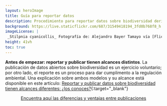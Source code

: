 ```yaml
---
layout: heroImage
title: Guía para reportar datos
description: Procedimiento para reportar datos sobre biodiversidad derivados de permisos de recolección y contratos de acceso a recursos genéticos.
background: https://live.staticflickr.com/687/31549418194_3fd0b768f8_h.jpg
imageLicense: |
 _Stilpnia cyanicollis_ Fotografía de: Alejandro Bayer Tamayo vía [Flickr](https://flickr.com/photos/alejobayer/31549418194){:target="_blank"}
height: 41vh
toc: true
---
```


<head>
    <style>
        .mx-auto {
            display: inline-flex;
            justify-content: center;
            width: 100%;
        }
        .flex {
            display: inline-flex;
            align-items: center;
            gap: 26px;
        }
        td.Encabezado strong {
            color: white;
        }
        .Encabezado {
            background-color: #9fc56d;
            color: white;
        }
        table td:nth-child(1) {
            border-right: 1px solid #dddddd;
        }
        table td:nth-child(2) {
            border-right: 1px solid #dddddd;
        }
        p.Contenedor {
            border: 1px solid #dddddd;
            border-radius: 9px;
            padding: 16px;
        }
        .btn:hover {
            background-color: #0056b3;
        }
        .modal {
            position: fixed;
            top: 0;
            left: 0;
            width: 100%;
            height: 100%;
            background-color: rgba(0, 0, 0, 0.5);
            display: none;
        }
        .modal:target {
            display: flex;
            align-items: center;
            justify-content: center;
        }
        .modal-content {
            background-color: #fff;
            padding: 36px;
            border-radius: 5px;
            width: 80%;
            box-shadow: 0 4px 10px rgba(0, 0, 0, 0.3);
            border-radius: 22px;
        }
        .modal-content tr {
            border-bottom: 1px solid #ddd;
        }
        .close {
            background-color: #e8ebeb;
            color: #aaa;
            font-size: 28px;
            font-weight: bold;
            text-decoration: none;
            position: absolute;
            right: 9px;
            top: 8px;
            display: inline-flex;
            border-radius: 50%;
            height: 43px;
            width: 41px;
            justify-content: center;
        }
        .close:hover {
            color: #ffffff;
            background-color: #9fc56d;
        }
        @media (min-width: 0px) {
            .flex {
                flex-direction: column;
            }
            .modal-content img {
                width: 152px;
            }
            .Contemedortabla {
                overflow: overlay;
                width: 270px;
            }
        }
        @media (min-width: 768px) {
            .flex {
                flex-direction: row;
            }
            .Contemedortabla {
                overflow: inherit;
                width: 100%;
            }
        }
    </style>
</head>

**Antes de empezar: reportar y publicar tienen alcances distintos**. La publicación de datos abiertos sobre biodiversidad es un ejercicio voluntario; por otro lado, el reporte es un proceso para dar cumplimento a la regulación ambiental.
Una explicación sobre ambos modelos y su alcance está disponible en este artículo: [Reportar y publicar datos sobre biodiversidad tienen alcances diferentes: ¿los
conoces?](https://biodiversidad.co/post/2022/diferencias-entre-publicar-reportar-datos-biodiversidad/){:target="_blank"}

<div class="mx-auto">
    <a href="#modal" class="button is-primary">Encuentra aquí las diferencias y ventajas entre publicaciones</a>
</div>

<!-- Modal tabla comparativa -->
<div id="modal" class="modal">
    <div class="modal-content">
        <a href="#" class="close">×</a>

        <div class="flex">
            <img width="14%" height="400" src="https://raw.githubusercontent.com/gbif/hp-colombian-biodiversity/refs/heads/master/compartir/Imagenes/ventajas-entre-publicaciones.png" />
            <p class="Contenedor">
                <i class="far fa-comment-alt" width="84%"></i> Tenga en <strong>cuenta las opciones disponibles al momento de realizar una publicación</strong>. Es fundamental considerar los <strong>beneficios</strong> y
                <strong>características</strong> de las diferentes <strong>plataformas</strong> y <strong>licencias</strong> para asegurar que sus <strong>datos sean accesibles</strong>, reutilizables y tengan el
                <strong>impacto esperado</strong>.
            </p>
        </div>
        <div class="Contemedortabla">
            <table>
                <tbody>
                    <tr>
                        <td class="Encabezado"><i class="fas fa-tasks"></i> <strong>Característica</strong></td>
                        <td class="Encabezado"><i class="far fa-flag"></i> <strong>Publicación</strong></td>
                        <td class="Encabezado"><i class="far fa-bookmark"></i> <strong>Reporte</strong></td>
                    </tr>
                    <tr>
                        <td><strong>Objetivo principal</strong></td>
                        <td><i class="fas fa-check"></i> Compartir datos abiertos sobre biodiversidad, facilitando su <strong>accesibilidad y uso</strong>, y dar cumplimiento a la regulación ambiental.</td>
                        <td>Cumplir con la regulación ambiental.</td>
                    </tr>
                    <tr>
                        <td><strong>Alcance y visibilidad</strong></td>
                        <td><i class="fas fa-check"></i>Las organizaciones obtienen visibilidad como socios de la red de publicadores del SiB Colombia.</td>
                        <td>Los datos solo son visibles para la autoridad ambiental y terceros interesados.</td>
                    </tr>
                    <tr>
                        <td><strong>Reconocimiento y atribución</strong></td>
                        <td><i class="fas fa-check"></i> Los <strong>publicadores</strong> pueden ser <strong>citados</strong> y sus <strong>conjuntos de datos</strong> son reconocidos por el <strong>SNCTeI como producto científico</strong>.</td>
                        <td>Los publicadores pueden ser citados.</td>
                    </tr>
                    <tr>
                        <td><strong>Valor agregado</strong></td>
                        <td><i class="fas fa-check"></i> Las publicaciones tienen <strong>identificadores persistentes (DOI), métricas de impacto</strong> y la posibilidad de generar un <strong>artículo de datos</strong>.</td>
                        <td>Se obtiene únicamente el <strong>certificado de reporte</strong> de datos.</td>
                    </tr>
                    <tr>
                        <td><strong>Flexibilidad y actualización</strong></td>
                        <td><i class="fas fa-check"></i> Los datos pueden ser constantemente actualizados y versionados.</td>
                        <td>Los datos pueden ser constantemente actualizados y versionados según sea requerido por la autoridad ambiental.</td>
                    </tr>
                    <tr>
                        <td><strong>Acceso y reutilización</strong></td>
                        <td><i class="fas fa-check"></i> Datos disponibles para múltiples audiencias bajo licencias abiertas Creative Commons siguiendo los principios <strong>FAIR</strong>.</td>
                        <td>Datos disponibles bajo licencia Creative Commons para cualquiera que tenga el enlace.</td>
                    </tr>
                    <tr>
                        <td><strong>Apoyo técnico y curaduría</strong></td>
                        <td><i class="fas fa-check"></i> <strong>Acompañamiento por parte del Equipo Coordinador</strong> del SiB Colombia para garantizar la calidad de datos y metadatos.</td>
                        <td>Proceso autónomo y sin acompañamiento.</td>
                    </tr>
                    <tr>
                        <td><strong>Tipos de datos permitidos</strong></td>
                        <td><i class="fas fa-check"></i> Registros biológicos, eventos de muestreo y <strong>listas de chequeo</strong>.</td>
                        <td>Registros biológicos y eventos de muestreo.</td>
                    </tr>
                    <tr>
                        <td><strong>Repositorio y plataformas</strong></td>
                        <td><i class="fas fa-check"></i> Publicación visible a través de los portales del <strong>SiB Colombia, GBIF, OBIS</strong> y de los <strong>repositorios IPT</strong>.</td>
                        <td>Públicación visible solo a través del repositorio <strong>IPT de permisos</strong>.</td>
                    </tr>
                </tbody>
            </table>
        </div>
        <div></div>
    </div>
</div>



## Guía para reportar

![](/compartir/Imagenes/guia-para-reportar-datos.png)

<div align="center"><iframe width="100%" height="400" src="https://www.youtube.com/embed/tGzANPQWi7Y" title="YouTube video player" frameborder="0" allow="accelerometer; autoplay; clipboard-write; encrypted-media; gyroscope; picture-in-picture" allowfullscreen></iframe></div>
<br/>

**Enlaces a las herramientas para reportar los datos y generar el certificado de reporte**:

   [Herramienta IPT](http://ipt.biodiversidad.co/permisos){:target="_blank" .button .is-primary}      [Herramienta CR-SiB](http://biodiversidad.co//certificados/publicacion-permisos/){:target="_blank" .button .is-primary}


## 1. Crear el nuevo recurso

La creación del recurso se hace mediante la herramienta de publicación integrada de datos (IPT, del inglés Integrated Publishing Toolkit), para esto se debe contar con el **conjunto de datos estandarizado y las credenciales de acceso**.


### 1.1 Solicitar credenciales de acceso

Las credenciales de acceso, compuestas por el nombre de usuario y la contraseña, se obtienen **registrando al titular del permiso de recolección como proveedor de datos**. Esto se solicita en la sección de [registro](https://biodiversidad.co/compartir/registro){:target="_blank"} de nuestro sitio web.

Este paso **solo hay que hacerlo la primera vez que se van a reportar datos**. Para verificar si un titular del permiso ya es proveedor, se puede consultar este [enlace](https://docs.google.com/spreadsheets/d/e/2PACX-1vTtemvwzoSXYFG10wJBqhhbpGlaUK2m96qYdri8utfCsFJ3C_-R1eJG9LexkawUvJkziu8mJv_qA900/pubhtml?gid=0&single=true){:target="_blank"}.

En caso de ya ser proveedor y desconocer las credenciales de acceso, comunícate con el contacto consignado en el registro para obtenerlas.


### 1.2 Preparar los datos para el reporte 

Los datos deben ser organizados en una estructura de tabla utilizando el estándar Darwin Core (DwC). Para esto se puede usar la versión más reciente de la [plantilla](https://drive.google.com/u/0/uc?id=1mj0XG8GcABmTcZefQfHdHi8_ugJV3roA&export=download){:target="_blank"} de Excel creada para registros biológicos y la [extensión de permisos](https://drive.google.com/uc?export=download&id=1vwX9JUx_219CVTF2HrDj7eEukFJyZd2P){:target="_blank"}, disponible en la sección [Plantillas Darwin Core](https://biodiversidad.co/recursos/plantillas-dwc/){:target="_blank"} de este sitio. 

¿Necesitas ayuda para poner los datos en la plantilla? Consulta el [laboratorio de estandarización de datos en DwC](https://biodiversidad.co/formacion/laboratorios/DWC){:target="_blank"}.

La calidad del conjunto de datos se puede evaluar antes de reportarlo usando la herramienta GBIF [Data Validator](https://www.gbif.org/es/tools/data-validator){:target="_blank"}. Si necesitas ayuda validando los datos, puedes consultar el [laboratorio y videotutorial de esta herramienta](https://biodiversidad.co/formacion/laboratorios/DataValidator){:target="_blank"}.


### 1.3 Crear el recurso en el IPT

Usa las credenciales para ingresar a la herramienta IPT, disponible en el enlace [ipt.biodiversidad.co/permisos](http://ipt.biodiversidad.co/permisos){:target="_blank"}.

Para crear el nuevo recurso, selecciona la opción _Gestión de recursos_ del menú. Allí se debe asignar un nombre corto al recurso (este debe ser todo en minúsculas, sin espacios y, preferiblemente, descriptivo; ya que será asignado a la URL del reporte) y el tipo de conjunto de datos a reportar, para este caso: _Registros biológicos_.

Con esos dos aspectos definidos, solo falta hacer clic en el botón _Crear_.


## 2. Cargar el conjunto de datos y la extensión de permisos

Una vez creado el recurso, se debe cargar la plantilla DwC, con los datos validados y estandarizados, y la extensión de permisos. Antes de hacer la carga se debe eliminar de la plantilla la traducción en español de los encabezados.

### 2.1 Cargar los archivos

Antes de cargar, es indispensable que la primera fila del archivo contenga los **encabezados con el nombre de los elementos DwC en inglés y exportar la hoja de cálculo en formato de texto plano delimitado por tabulaciones** con extensión _.txt_; estos son los archivos que se cargarán.

¿Necesitas ayuda para transformar el formato de los archivos? Consulta nuestra sección de [preguntas frecuentes](https://biodiversidad.co/compartir/faq/#otras){:target="_blank"}.

La carga de los dos archivos: plantilla con los datos y extensión de permisos, debe hacerse por separado.

Para cargar cada archivo, desde la franja _Conjunto de datos,_ elegir la opción _Archivo_ del desplegable_,_ seleccionar el archivo a cargar y hacer clic en el botón _Agregar_. Se debe ingresar el valor 1 en el campo _Número de filas del encabezado_. Si el archivo está en formato de Excel (extensión .xlsx), se debe indicar la hoja en la que están documentados los registros biológicos o la extensión y hacer clic en _Guardar_.


### 2.2 Mapear los elementos Darwin Core

La carga del conjunto de datos no está completa hasta que se haga el mapeo DwC. Esta verificación está **automatizada en la herramienta, siempre y cuando los encabezados del archivo coincidan con el estándar en inglés**.

Para iniciar esta verificación, desde la franja _Mapeo Darwin Core_ se debe seleccionar de la lista desplegable la opción _Darwin Core Occurrence_ y hacer clic en el botón _Agregar_, validar que se aplicará sobre el archivo que se está cargando y hacer clic en _Guardar_. 

En caso de que un encabezado presente algún problema, éste se mostrará en la parte inferior de la página, después de las columnas automapeadas. Esto servirá para verificar la correspondencia de las columnas con los elementos del estándar y hacer las correcciones pertinentes.

Para mapear la extensión se deben seguir los mismos pasos pero seleccionando de la lista desplegable la opción _GGBN Permit Extension_.

La verificación que hace el mapeo DwC, en los archivos de la plantilla con los datos y la extensión de permisos, es necesaria para garantizar la correcta carga de toda la información.


## 3. Documentar los metadatos

Este paso permite dar contexto a los datos cargados. Para esto, es importante conocer las características del proyecto y las condiciones en las que se llevó a cabo la toma de los datos. Preguntas como qué, cómo, cuándo, dónde y quién, ayudan a tener claridad sobre los especímenes recolectados, la metodología de recolección, las coordenadas de georreferenciación y los involucrados.

Para documentar los metadatos del reporte, selecciona _Editar_ desde la franja _Metadatos_ y completa la información solicitada en los formularios de los _Metadatos básicos_, la _Descripción_, los _Contactos del recurso_, los _Creadores del recurso_ y los _Proveedores de los metadatos_. 

¿Necesitas ayuda para crear el recurso y cargar los datos? Consulta el [laboratorio de documentación de metadatos](https://biodiversidad.co/formacion/laboratorios/IPT_Metadatos){:target="_blank"}.

Nota: Las organizaciones que únicamente reportan datos no se encuentran registradas como publicadoras ante GBIF. Por lo tanto, en su proceso de documentación de metadatos, la plataforma arrojará el siguiente mensaje de alerta que puede omitirse: 

![](/compartir/Imagenes/alerta-IPT.png)

Para aclarar las diferencias entre los modelos de reporte y de publicación, consulta el artículo de nuestro blog _[Reportar y publicar datos sobre biodiversidad tienen alcances diferentes: ¿los conoces?](https://biodiversidad.co/post/2022/diferencias-entre-publicar-reportar-datos-biodiversidad/)_{:target="_blank"}

## 4. Hacer público el conjunto de datos

Este paso permite que el recurso quede disponible en la instancia de la herramienta IPT, mediante una URL persistente, para la generación del certificado. Para esto, es necesario que el conjunto de datos aparezca como _Público_ en la franja _Visibilidad_.

Este ajuste se hace desde la sección _Vista general del recurso_. Es necesario que primero se cambie el estado del recurso a _público_ y luego clic en _publicar_; siempre en este orden._ _ 

La URL del reporte ya publicado se consulta en la sección _Vista general del recurso en la franja_ _Versiones publicadas / última versión. _Esta URL es indispensable en el siguiente paso.

Con este reporte, es posible aumentar el reconocimiento y atribución de la organización, como publicadora de datos del SiB Colombia. Si estás interesado en que esto suceda, escribe a [sib@humboldt.org.co](mailto:sib@humboldt.org.co){:target="_blank"}.


## 5. Generar el certificado

Ingresa a la herramienta CR-SiB con las mismas credenciales de acceso asignadas al IPT. Está disponible en el enlace [http://biodiversidad.co/certificados/publicacion-permisos/](http://biodiversidad.co/certificados/publicacion-permisos/){:target="_blank"}.

Completa la información solicitada en los formularios. Para esto es indispensable contar con la URL o DOI del recurso publicado y toda la información del titular del permiso.

Este certificado es el soporte exigido por parte de la autoridad ambiental como evidencia del reporte de los datos a través del SiB Colombia.


_____

Si tienes dudas sobre el reporte de datos, puedes consultar la sección [Preguntas frecuentes](https://biodiversidad.co/compartir/faq/#certificado-de-reporte){:target="_blank"} de este sitio.

_____


## Insumos útiles para reportar datos 

**Estandarización de los datos**

* [Laboratorio de estructuración y calidad de datos](https://biodiversidad.co/formacion/laboratorios/LabEstructuracionCalidad){:target="_blank"}
* [Guía de estandarización de datos en DwC](https://biodiversidad.co/formacion/laboratorios/DWC){:target="_blank"}
* [Guía de estandarización con extensiones DwC](https://biodiversidad.co/formacion/laboratorios/DWCextensiones){:target="_blank"}
* [Estandarización de datos al estándar DwC (video)](https://www.youtube.com/watch?v=YAoc9QZ9cBw){:target="_blank"}

**Validación de la calidad de los datos**

* [Validación de datos con GBIF data Validator](https://biodiversidad.co/formacion/laboratorios/DataValidator){:target="_blank"}
* [Laboratorio de validación y limpieza](https://biodiversidad.co/formacion/laboratorios/ContextoValidacionLimpieza){:target="_blank"}
* [Guía de open refine](https://biodiversidad.co/formacion/laboratorios/OpenRefine){:target="_blank"}
* [Guía de validación taxonómica con Species Matching](https://biodiversidad.co/formacion/laboratorios/SpeciesMatching){:target="_blank"}
* [Guía de conversión de coordenadas](https://biodiversidad.co/formacion/laboratorios/ConversionCoordenadas){:target="_blank"}
* [Guía de conversión de fechas](https://biodiversidad.co/formacion/laboratorios/ConversionFechas){:target="_blank"}

---
Última actualización: 2025-06-03

